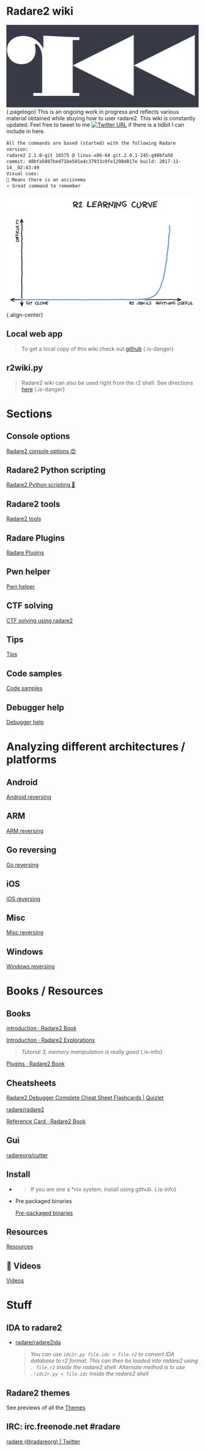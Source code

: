 # Radare2 wiki
![R 2 Logo 3](/uploads/r-2-logo-3.png "R 2 Logo 3"){.pagelogo}
This is an ongoing work in progress and reflects various material obtained while stuying how to user radare2. This wiki is constantly updated. Feel free to tweet to me [![Twitter URL](https://img.shields.io/twitter/url/http/shields.io.svg?style=social)](https://twitter.com/securisec) if there is a tidbit I can include in here.


```text
All the commands are based (started) with the following Radare version:
radare2 2.1.0-git 16575 @ linux-x86-64 git.2.0.1-245-g48bfa50
commit: 48bfa5087bed71be501e4c37933c0fe1298d817e build: 2017-11-14__02:43:49
Visual cues:
🚀 Means there is an asciinema
⭐ Great command to remember
```

![R 2 Learning Curve](/uploads/r-2-learning-curve.png "R 2 Learning Curve"){.align-center}
## Local web app
  > To get a local copy of this wiki check out [github](https://github.com/securisec/radare2_wiki) {.is-danger}
## r2wiki.py
  > Radare2 wiki can also be used right from the r2 shell. See directions [here](./home/r2wiki-python) {.is-danger}
# Sections

## Console options
[Radare2 console options :heart_eyes:](./home/Options)

## Radare2 Python scripting
[Radare2 Python scripting :snake:](./home/Radare2-Python-scripting)

## Radare2 tools
[Radare2 tools](./home/Radare2-tools)


## Radare Plugins
[Radare Plugins](./home/Radare-Plugins)


## Pwn helper
[Pwn helper](./home/Pwn-helper)


## CTF solving
[CTF solving using radare2](./home/CTF-solving-using-radare2)


## Tips
[Tips](./home/Tips)


## Code samples
[Code samples](./home/Code-samples)


## Debugger help
[Debugger help](./home/Debugger-help)


# Analyzing different architectures / platforms
## Android
[Android reversing](./analysis/android)

## ARM
[ARM reversing](./analysis/arm)

## Go reversing
[Go reversing](./analysis/go)

## iOS
[iOS reversing](./analysis/ios)

## Misc
[Misc reversing](./analysis/misc)

## Windows
[Windows reversing](./analysis/windows)

# Books / Resources

## Books

  [introduction · Radare2 Book](https://radare.gitbooks.io/radare2book/content/)

  [Introduction · Radare2 Explorations](https://monosource.gitbooks.io/radare2-explorations/content/)

   > _Tutorial 3, memory manipulation is really good_ {.is-info}

  [Plugins · Radare2 Book](https://radare.gitbooks.io/radare2book/content/plugins/plugins.html)

## Cheatsheets

  [Radare2 Debugger Complete Cheat Sheet Flashcards | Quizlet](https://quizlet.com/182492323/radare2-debugger-complete-cheat-sheet-flash-cards/)

  [radare/radare2](https://github.com/radare/radare2/blob/master/doc/intro.md)

  [Reference Card · Radare2 Book](https://radare.gitbooks.io/radare2book/content/refcard/intro.html)

## Gui

  [radareorg/cutter](https://github.com/radareorg/cutter)

## Install

  - > If you are one a *nix system, install using github. {.is-info}

  - Pre packaged binaries

    [Pre-packaged binaries](http://radare.mikelloc.com/get/)

## Resources
[Resources](/home/resources)

## 📼 Videos
[Videos](/home/videos)

# Stuff

## IDA to radare2

  - [radare/radare2ida](https://github.com/radare/radare2ida)

    > _You can use `idc2r.py file.idc > file.r2` to convert IDA database to r2 format. This can then be loaded into radare2 using `. file.r2` inside the radare2 shell. Alternate method is to use `.!idc2r.py < file.idc` inside the radare2 shell_

## Radare2 themes

  See previews of all the [Themes](./themes) 

## **IRC: irc.freenode.net #radare** 

[radare (@radareorg) | Twitter](https://twitter.com/radareorg)

